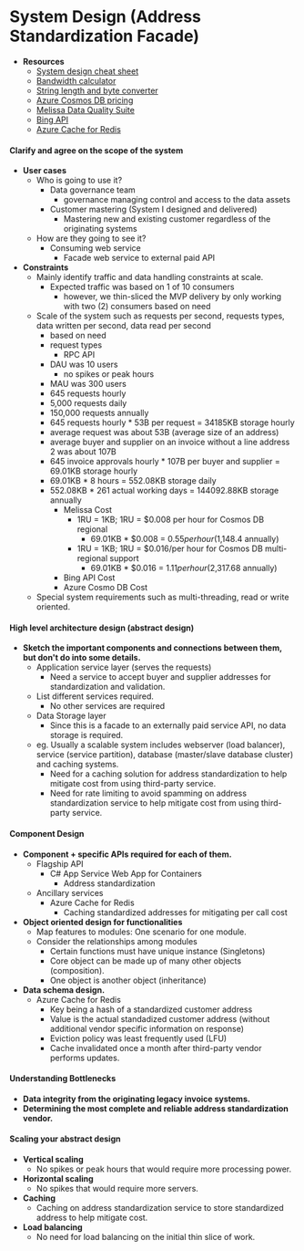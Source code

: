 # System Design (Address Standardization Facade)
* **Resources**
  * [System design cheat sheet](https://gist.github.com/vasanthk/485d1c25737e8e72759f)
  * [Bandwidth calculator](https://www.calculator.net/bandwidth-calculator.html)
  * [String length and byte converter](https://mothereff.in/byte-counter)
  * [Azure Cosmos DB pricing](https://azure.microsoft.com/en-us/pricing/details/cosmos-db/)
  * [Melissa Data Quality Suite](https://www.g2.com/products/melissa-data-quality-suite/pricing?__cf_chl_captcha_tk__=7cb9c2b3d41d2ccbfcd5c9088c278761467bb4f4-1617033984-0-Af9wiakf2Y15CFzj7uoDOHTuS6-bP-AEHJEOwfzIJ5d1kN-gHoXtFT6QpzzXrb2qtCsuen6ziKfZ_aiD0F6wNmK-jfzep_6INAIIxvi6POsgimsfLLAi63yXrFk8MI5MmRrn9yxCdkC5Ux9W8mJNyhOUfXmJUebgrYPZGOvhOnM-T1S2zMoWTkH1qEOpxDuLZ6O0UO8kQZt_1Rl9F5Rc-ok9pcAeiQbrD7wHyZL44QQeWQS8-pQur5s8_t9759odicmia8-SaOtOUgsNsqyqgW7g8x95wxue-fPQ9bL8JJB6tPjOT3Mj5XYORgjhRJrZYLC2ytCN0mJhT0h1j77AbWRH6IXMaWrfczJFedIWScfJl3YILOzy3uOIOTE5k3JNi1Plj7XE1g4Qw0oIfIVaCrgOc8RTOS9JeGFrLEapyKmXiG1ask7oftqcrffsTrJGCPnQGG_aRq-bY4Ioa533QrPc7bZ1ohd09jqfv1FEis30UatH1mZYhSVChABRa_Ul6J-Z5zr0ptrkG77Kvy8CW6Lui8tx3F6b2Mf7RU5PNhHKVajDa5_8gPMbaBy2B9gbOWSXY6Vv6KRwdqPmSRFagdBeHkAXq19LdX3Ud_Jpcu92QmYR7XJ65wsvMeUpi7qAEXH51TD5Bwwbz_Nd7uRr314)
  * [Bing API](https://azure.microsoft.com/en-us/pricing/details/cognitive-services/search-api/)
  * [Azure Cache for Redis](https://azure.microsoft.com/en-us/pricing/details/cache/)
#### Clarify and agree on the scope of the system
* **User cases**
  * Who is going to use it?
    * Data governance team
       * governance managing control and access to the data assets
    * Customer mastering (System I designed and delivered)
       * Mastering new and existing customer regardless of the originating systems
  * How are they going to see it?
    * Consuming web service 
       * Facade web service to external paid API
* **Constraints**
  * Mainly identify traffic and data handling constraints at scale.
     * Expected traffic was based on 1 of 10 consumers
       * however, we thin-sliced the MVP delivery by only working with two (2) consumers based on need
  * Scale of the system such as requests per second, requests types, data written per second, data read per second
     * based on need
     * request types
       * RPC API
     * DAU was 10 users
       * no spikes or peak hours
     * MAU was 300 users
     * 645 requests hourly
     * 5,000 requests daily
     * 150,000 requests annually
     * 645 requests hourly \* 53B per request \= 34185KB storage hourly
     * average request was about 53B (average size of an address)
     * average buyer and supplier on an invoice without a line address 2 was about 107B
     * 645 invoice approvals hourly \* 107B per buyer and supplier \= 69.01KB storage hourly
     * 69.01KB \* 8 hours \= 552.08KB storage daily
     * 552.08KB \* 261 actual working days \= 144092.88KB storage annually
       * Melissa Cost
         * 1RU = 1KB; 1RU = $0.008 per hour for Cosmos DB regional
           * 69.01KB \* $0.008 = $0.55 per hour ($1,148.4 annually)
         * 1RU = 1KB; 1RU = $0.016/per hour for Cosmos DB multi-regional support
           * 69.01KB \* $0.016 = $1.11 per hour ($2,317.68 annually)
       * Bing API Cost
       * Azure Cosmo DB Cost
  * Special system requirements such as multi-threading, read or write oriented.
#### High level architecture design (abstract design)
* **Sketch the important components and connections between them, but don't do into some details.**
  * Application service layer (serves the requests)
    * Need a service to accept buyer and supplier addresses for standardization and validation.
  * List different services required.
    * No other services are required
  * Data Storage layer
    * Since this is a facade to an externally paid service API, no data storage is required.
  * eg. Usually a scalable system includes webserver (load balancer), service (service partition), database (master/slave database cluster) and caching systems.
    * Need for a caching solution for address standardization to help mitigate cost from using third-party service.
    * Need for rate limiting to avoid spamming on address standardization service to help mitigate cost from using third-party service.
#### Component Design
* **Component + specific APIs required for each of them.**
  * Flagship API
     * C# App Service Web App for Containers
        * Address standardization
  * Ancillary services
     * Azure Cache for Redis
       * Caching standardized addresses for mitigating per call cost
* **Object oriented design for functionalities**
  * Map features to modules: One scenario for one module.
  * Consider the relationships among modules
    * Certain functions must have unique instance (Singletons)
    * Core object can be made up of many other objects (composition).
    * One object is another object (inheritance)
* **Data schema design.**
  * Azure Cache for Redis
    * Key being a hash of a standardized customer address
    * Value is the actual standadized customer address (without additional vendor specific information on response)
    * Eviction policy was least frequently used (LFU)
    * Cache invalidated once a month after third-party vendor performs updates.
#### Understanding Bottlenecks
* **Data integrity from the originating legacy invoice systems.**
* **Determining the most complete and reliable address standardization vendor.**
#### Scaling your abstract design
* **Vertical scaling**
  * No spikes or peak hours that would require more processing power.
* **Horizontal scaling**
  * No spikes that would require more servers.
* **Caching**
  * Caching on address standardization service to store standardized address to help mitigate cost.
* **Load balancing**
  * No need for load balancing on the initial thin slice of work.
